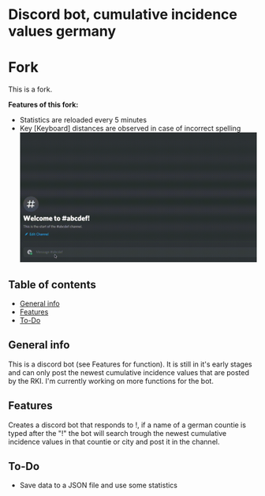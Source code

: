 # Discord bot, cumulative incidence values germany

# Fork
This is a fork.  

**Features of this fork:**
* Statistics are reloaded every 5 minutes
* Key \[Keyboard\] distances are observed in case of incorrect spelling
![gif](assets/demo.gif)

## Table of contents
* [General info](#general-info)
* [Features](#Features)
* [To-Do](#To-Do)

## General info
This is a discord bot (see Features for function). It is still in it's early stages and can only post the newest cumulative incidence values that are posted by the RKI. I'm currently working on more functions for the bot.

## Features

Creates a discord bot that responds to !, if a name of a german countie is typed after the "!" the bot will search trough the newest cumulative incidence values in that countie or city and post it in the channel.

## To-Do
* Save data to a JSON file and use some statistics 
